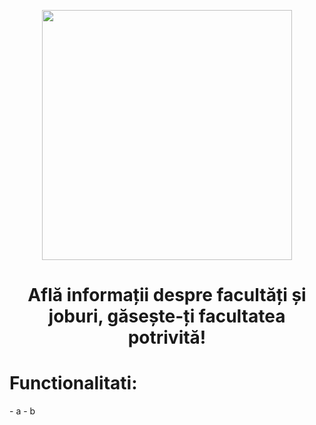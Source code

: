 <p align="center">
  <img src="https://iili.io/Kq9xx9I.png" width="400"/>
</p>

<h1 align="center">Află informații despre facultăți și joburi, găsește-ți facultatea potrivită!</h1>
<h1>Functionalitati:</h1>
<p>
- a
- b
</p>
